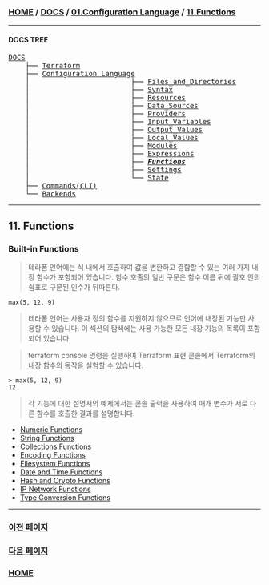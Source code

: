 ### [HOME](https://github.com/MZCMSC/Terraform/blob/main/README.md) / [DOCS](https://github.com/MZCMSC/Terraform/blob/main/DOCS/README.md) / [01.Configuration Language](https://github.com/MZCMSC/Terraform/blob/main/DOCS/01_Configuration_Language/README.md) / [11.Functions](https://github.com/MZCMSC/Terraform/blob/main/DOCS/01_Configuration_Language/11_Functions/README.md)

---

#### DOCS TREE

<pre>
<a href = "https://github.com/MZCMSC/Terraform/blob/main/DOCS/README.md">DOCS</a>
    ├── <a href = "https://github.com/MZCMSC/Terraform/blob/main/DOCS/00_Terraform/README.md">Terraform</a>
    ├── <a href = "https://github.com/MZCMSC/Terraform/blob/main/DOCS/01_Configuration_Language/README.md">Configuration Language</a>
    │                        ├── <a href = "https://github.com/MZCMSC/Terraform/blob/main/DOCS/01_Configuration_Language/01_Files_and_Directories/README.md">Files_and_Directories</a>
    │                        ├── <a href = "https://github.com/MZCMSC/Terraform/blob/main/DOCS/01_Configuration_Language/02_Syntax/README.md">Syntax</a>
    │                        ├── <a href = "https://github.com/MZCMSC/Terraform/blob/main/DOCS/01_Configuration_Language/03_Resources/README.md">Resources</a>
    │                        ├── <a href = "https://github.com/MZCMSC/Terraform/blob/main/DOCS/01_Configuration_Language/04_Data_Sources/README.md">Data_Sources</a>
    │                        ├── <a href = "https://github.com/MZCMSC/Terraform/blob/main/DOCS/01_Configuration_Language/05_Providers/README.md">Providers</a>
    │                        ├── <a href = "https://github.com/MZCMSC/Terraform/blob/main/DOCS/01_Configuration_Language/06_Input_Variables/README.md">Input_Variables</a>
    │                        ├── <a href = "https://github.com/MZCMSC/Terraform/blob/main/DOCS/01_Configuration_Language/07_Output_Values/README.md">Output_Values</a>
    │                        ├── <a href = "https://github.com/MZCMSC/Terraform/blob/main/DOCS/01_Configuration_Language/08_Local_Values/README.md">Local_Values</a>
    │                        ├── <a href = "https://github.com/MZCMSC/Terraform/blob/main/DOCS/01_Configuration_Language/09_Modules/README.md">Modules</a>
    │                        ├── <a href = "https://github.com/MZCMSC/Terraform/blob/main/DOCS/01_Configuration_Language/10_Expressions/README.md">Expressions</a>
    │                        ├── <i><b><a href = "https://github.com/MZCMSC/Terraform/blob/main/DOCS/01_Configuration_Language/11_Functions/README.md">Functions</a></b></i>
    │                        ├── <a href = "https://github.com/MZCMSC/Terraform/blob/main/DOCS/01_Configuration_Language/12_Settings/README.md">Settings</a>
    │                        └── <a href = "https://github.com/MZCMSC/Terraform/blob/main/DOCS/01_Configuration_Language/13_State/README.md">State</a>  
    ├── <a href ="https://github.com/MZCMSC/Terraform/blob/main/DOCS/02_Commands(CLI)/README.md">Commands(CLI)</a>
    └── <a href = "https://github.com/MZCMSC/Terraform/blob/main/DOCS/03_Backends/README.md">Backends</a>
</pre>

---

## 11. Functions

### Built-in Functions

> 테라폼 언어에는 식 내에서 호출하여 값을 변환하고 결합할 수 있는 여러 가지 내장 함수가 포함되어 있습니다. 함수 호출의 일반 구문은 함수 이름 뒤에 괄호 안의 쉼표로 구분된 인수가 뒤따른다.

```
max(5, 12, 9)
```

> 테라폼 언어는 사용자 정의 함수를 지원하지 않으므로 언어에 내장된 기능만 사용할 수 있습니다. 이 섹션의 탐색에는 사용 가능한 모든 내장 기능의 목록이 포함되어 있습니다.

> terraform console 명령을 실행하여 Terraform 표현 콘솔에서 Terraform의 내장 함수의 동작을 실험할 수 있습니다.

```
> max(5, 12, 9)
12
```

> 각 기능에 대한 설명서의 예제에서는 콘솔 출력을 사용하여 매개 변수가 서로 다른 함수를 호출한 결과를 설명합니다.

- [Numeric Functions](https://github.com/MZCMSC/Terraform/blob/main/DOCS/08_Functions/01_Numeric_Functions/README.md)
- [String Functions](https://github.com/MZCMSC/Terraform/blob/main/DOCS/08_Functions/02_String_Functions/README.md)
- [Collections Functions](https://github.com/MZCMSC/Terraform/blob/main/DOCS/08_Functions/03_Collection_Functions/README.md)
- [Encoding Functions](https://github.com/MZCMSC/Terraform/blob/main/DOCS/08_Functions/04_Encoding_Functions/README.md)
- [Filesystem Functions](https://github.com/MZCMSC/Terraform/blob/main/DOCS/08_Functions/05_Filesystem_Functions/README.md)
- [Date and Time Functions](https://github.com/MZCMSC/Terraform/blob/main/DOCS/08_Functions/06_Date_and_Time_Functions/README.md)
- [Hash and Crypto Functions](https://github.com/MZCMSC/Terraform/blob/main/DOCS/08_Functions/07_Hash_and_Crypto_Functions/README.md)
- [IP Network Functions](https://github.com/MZCMSC/Terraform/blob/main/DOCS/08_Functions/08_IP_Network_Functions/README.md)
- [Type Conversion Functions](https://github.com/MZCMSC/Terraform/blob/main/DOCS/08_Functions/09_Type_Conversion_Functions/README.md)

---

### [이전 페이지](https://github.com/MZCMSC/Terraform/blob/main/DOCS/01_Configuration_Language/10_Expressions/README.md)

### [다음 페이지](https://github.com/MZCMSC/Terraform/blob/main/DOCS/01_Configuration_Language/12_Settings/README.md)

### [HOME](https://github.com/MZCMSC/Terraform/blob/main/README.md)
